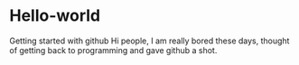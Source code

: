 # Hello-world
Getting started with github
Hi people, I am really bored these days, thought of getting back to programming and gave github a shot.
